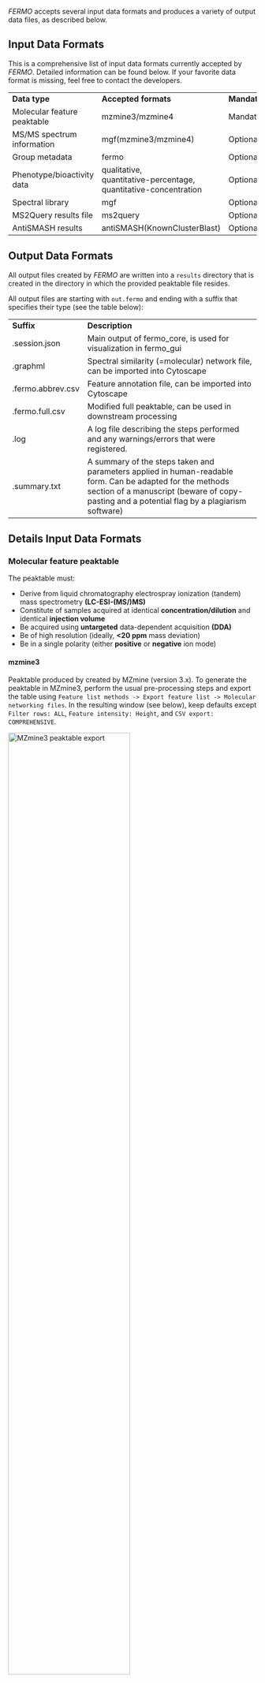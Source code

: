 *FERMO* accepts several input data formats and produces a variety of output data files, as described below.

## Input Data Formats

This is a comprehensive list of input data formats currently accepted by *FERMO*. Detailed information can be found below. If your favorite data format is missing, feel free to contact the developers.

<table style="width: 100%;">
  <tr>
    <td style="width: 25%;"><b>Data type</b></td>
    <td style="width: 25%;"><b>Accepted formats</b></td>
    <td style="width: 25%;"><b>Mandatory/Optional</b></td>
    <td style="width: 25%;"><b>Example</b></td>
  </tr>
  <tr>
    <td style="width: 25%;">Molecular feature peaktable</td>
    <td style="width: 25%;">mzmine3/mzmine4</td>
    <td style="width: 25%;">Mandatory</td>
    <td style="width: 25%;"><a href="https://github.com/mmzdouc/fermo_core/blob/main/tests/test_data/test.peak_table_quant_full.csv" target="_blank" rel="noopener noreferrer">mzmine3</a></td>
  </tr>
  <tr>
    <td style="width: 25%;">MS/MS spectrum information</td>
    <td style="width: 25%;">mgf(mzmine3/mzmine4)</td>
    <td style="width: 25%;">Optional</td>
    <td style="width: 25%;"><a href="https://github.com/mmzdouc/fermo_core/blob/main/tests/test_data/test.msms.mgf" target="_blank" rel="noopener noreferrer">mgf(mzmine3)</a></td>
  </tr>
  <tr>
    <td style="width: 25%;">Group metadata</td>
    <td style="width: 25%;">fermo</td>
    <td style="width: 25%;">Optional</td>
    <td style="width: 25%;"><a href="https://github.com/mmzdouc/fermo_core/blob/main/tests/test_data/test.group_metadata.csv" target="_blank" rel="noopener noreferrer">fermo</a></td>
  </tr>
  <tr>
    <td style="width: 25%;">Phenotype/bioactivity data</td>
    <td style="width: 25%;">qualitative,<br>quantitative-percentage,<br>quantitative-concentration</td>
    <td style="width: 25%;">Optional</td>
    <td style="width: 25%;"><a href="https://github.com/mmzdouc/fermo_core/blob/main/tests/test_data/test.bioactivity.qualitative.csv" target="_blank" rel="noopener noreferrer">qualitative</a>,<br><a href="https://github.com/mmzdouc/fermo_core/blob/main/tests/test_data/test.bioactivity.quant-percentage.csv" target="_blank" rel="noopener noreferrer">quantitative-percentage</a>,<br><a href="https://github.com/mmzdouc/fermo_core/blob/main/tests/test_data/test.bioactivity.quant-concentration.csv" target="_blank" rel="noopener noreferrer">quantitative-concentration</a></td>
  </tr>
  <tr>
    <td style="width: 25%;">Spectral library</td>
    <td style="width: 25%;">mgf</td>
    <td style="width: 25%;">Optional</td>
    <td style="width: 25%;"><a href="https://github.com/mmzdouc/fermo_core/blob/main/tests/test_data/test.spectral_library.mgf" target="_blank" rel="noopener noreferrer">mgf</a></td>
  </tr>
  <tr>
    <td style="width: 25%;">MS2Query results file</td>
    <td style="width: 25%;">ms2query</td>
    <td style="width: 25%;">Optional</td>
    <td style="width: 25%;"><a href="https://github.com/mmzdouc/fermo_core/blob/main/tests/test_data/test.ms2query_results.csv" target="_blank" rel="noopener noreferrer">ms2query</a></td>
  </tr>
  <tr>
    <td style="width: 25%;">AntiSMASH results</td>
    <td style="width: 25%;">antiSMASH(KnownClusterBlast)</td>
    <td style="width: 25%;">Optional</td>
    <td style="width: 25%;"><a href="https://github.com/mmzdouc/fermo_core/tree/main/tests/test_data/JABTEZ000000000.1/" target="_blank" rel="noopener noreferrer">antiSMASH(KnownClusterBlast)</a></td>
  </tr>
</table>

## Output Data Formats

All output files created by *FERMO* are written into a `results` directory that is created in the directory in which the provided peaktable file resides.

All output files are starting with `out.fermo` and ending with a suffix that specifies their type (see the table below):


<table style="width: 100%;">
  <tr>
    <td style="width: 25%;"><b>Suffix</b></td>
    <td style="width: 75%;"><b>Description</b></td>
  </tr>
  <tr>
    <td style="width: 25%;">.session.json</td>
    <td style="width: 75%;">Main output of fermo_core, is used for visualization in fermo_gui</td>
  </tr>
  <tr>
    <td style="width: 25%;">.graphml</td>
    <td style="width: 75%;">Spectral similarity (=molecular) network file, can be imported into Cytoscape</td>
  </tr>
  <tr>
    <td style="width: 25%;">.fermo.abbrev.csv</td>
    <td style="width: 75%;">Feature annotation file, can be imported into Cytoscape</td>
  </tr>
  <tr>
    <td style="width: 25%;">.fermo.full.csv</td>
    <td style="width: 75%;">Modified full peaktable, can be used in downstream processing</td>
  </tr>
  <tr>
    <td style="width: 25%;">.log</td>
    <td style="width: 75%;">A log file describing the steps performed and any warnings/errors that were registered.</td>
  </tr>
  <tr>
    <td style="width: 25%;">.summary.txt</td>
    <td style="width: 75%;">A summary of the steps taken and parameters applied in human-readable form. Can be adapted for the methods section of a manuscript (beware of copy-pasting and a potential flag by a plagiarism software)</td>
  </tr>
</table>

## Details Input Data Formats

### Molecular feature peaktable

The peaktable must:

- Derive from liquid chromatography electrospray ionization (tandem) mass spectrometry **(LC-ESI-(MS/)MS)**
- Constitute of samples acquired at identical **concentration/dilution** and identical **injection volume**
- Be acquired using **untargeted** data-dependent acquisition **(DDA)**
- Be of high resolution (ideally, **<20 ppm** mass deviation)
- Be in a single polarity (either **positive** or **negative** ion mode)


#### mzmine3

Peaktable produced by created by MZmine (version 3.x). To generate the peaktable in MZmine3, perform the usual pre-processing steps and export the table using `Feature list methods -> Export feature list -> Molecular networking files`. In the resulting window (see below), keep defaults except `Filter rows: ALL`, `Feature intensity: Height`, and `CSV export: COMPREHENSIVE`.

<img src="../../assets/images/screenshots/export.mzmine3.png" alt="MZmine3 peaktable export" style="width: 70%;">

For an example, see <a href="https://github.com/mmzdouc/fermo_core/blob/main/tests/test_data/test.peak_table_quant_full.csv" target="_blank" rel="noopener noreferrer">here</a>.

#### mzmine4

*FERMO* also accepts peaktables from MZmine4 (exported analogously as above)

### MSMS spectrum information

#### mgf(mzmine3/mzmine4)

The MS/MS (MS2) fragmentation data file is automatically generated during MZmine (version >=3) peaktable export (see above).

```
BEGIN IONS
FEATURE_ID=13
PEPMASS=610.3346
SCANS=13
RTINSECONDS=572.766
CHARGE=0+
MSLEVEL=2
98.8724 4.9E1
103.7477 2.9E1
... ...
END IONS
```

### Group Metadata

#### fermo

`.csv`-file (see example below). Specifically, the file must have:

- A single column labeled `sample_name` specifying the samples IDs. Entries in this column must be unique.
- One or more columns specifying group categories. In these columns, all values must be strings (no numbers).

Optionally, the file may have:

- One or more samples designated as sample blanks with the signal word `BLANK`.

```csv
sample_name,phylogroup,medium
sample1.mzXML,group1,mediumA
sample2.mzXML,group1,mediumB
sample3.mzXML,group2,mediumA
sample4.mzXML,group2,mediumB
sample1.mzXML,BLANK,BLANK
sampleN.mzXML,groupX,mediumY
```

### Phenotype (bioactivity) data

#### qualitative

`.csv`-file (see example below). Specifically, the file must have:

- A single column labeled `sample_name` specifying the samples considered “positive”

```csv
sample_name
sample1.mzXML
sample2.mzXML
sample3.mzXML
sampleN.mzXML
```


#### quantitative-percentage

`.csv-file` (see example below). Specifically, the file must have:

- A column labeled `sample_name` specifying the sample identifiers 
- A column labeled `well` specifying the well number. Numbers in this column must be occurring only once. Note that the label `well` stands for any measurement reference (vial, rack position, etc.)
- One to six columns labeled with `assay:...`, which indicate different assays (or one assay at different concentrations). The values indicate the percentage inhibition measured for this sample. Negative percentages are considered as 0 (zero).
- Measurements for at least 4 samples

```csv
sample_name,well,assay:assay1_conc1,assay:assay1_conc2,assay2_conc1
sample1.mzXML,1,6,30,98
sample1.mzXML,2,-5,22,80
sample2.mzXML,3,3,15,-20
sample2.mzXML,4,18,17,32
sampleN.mzXML,M,X,Y,Z
```


#### quantitative-concentration

`.csv`-file (see example below). Specifically, the file must have:

- A column labeled `sample_name` specifying the sample identifiers 
- A column labeled `well` specifying the well number. Numbers in this column must be occurring only once. Note that the label `well` stands for any measurement reference (vial, rack position, etc.)
- One to six columns labeled with `assay:...`, which indicate different assays. The values indicate the minimal inhibitory concentration and must be positive numbers. Samples with no measured activity are indicated with 0 (zero).
- Measurements for at least 4 samples

```csv
sample_name,well,assay:bactericidal
sample1.mzXML,1,256
sample1.mzXML,2,256
sample1.mzXML,3,64
sample1.mzXML,4,32
sample1.mzXML,5,0
sample1.mzXML,6,0
sampleN.mzXML,M,X
```

### Spectral Library

#### mgf(GNPS)

A `.mgf`-file (Mascot generic format) as produced by GNPS. Specifically, this file must:

- Start with `BEGIN IONS`
- Have a `PEPMASS` entry indicating the precursor ion m/z
- Have a number of fragment-intensity pairs
- End with `END IONS`

Optionally, the following fields are supported:
- `SMILES`
- `INCHI` 
- `NAME`

Other fields may be present but are not actively parsed.

```
BEGIN IONS
PEPMASS=1649.45
NAME=Fakeomycin
SMILES=CCCCCC
INCHI=AKFVOKPQHFBYCA
SCANS=1
172.073334	80.0
190.080322	201.0
... ...
END IONS
``` 

### MS2Query Results File

#### ms2query(fermo-modified)

A MS2Query result `.csv-file`. Specifically, it must have:

- A column labeled `id` or `feature_id` with numbers matching molecular feature IDs (default from MS2Query >= `v1.5.3`)
- A column labeled `analog_compound_name`
- A column labeled `ms2query_model_prediction`
- A column labeled `precursor_mz_difference`
- A column labeled `precursor_mz_analog`
- A column labeled `smiles`
- A column labeled `inchikey`
- A column labeled `npc_class_results`

```csv
ms2query_model_prediction,precursor_mz_difference,precursor_mz_query_spectrum,precursor_mz_analog,inchikey,analog_compound_name,smiles,feature_id,npc_class_results
0.3459,47.0324,247.1276,294.1600,AAAAAAAAAA,”fakeomycin”,CCCCC,3,Carboline alkaloids
```

### AntiSMASH Results

#### Online (`fermo_gui`)

In the online version, *FERMO* requires only an existing antiSMASH job ID, which it will use to automatically fetch the required data. 
An antiSMASH job ID has the format `taxon-aaaaaaaa-bbbb-cccc-dddd-eeeeeeeeee`. 
The ID can be found in the antiSMASH notification email or in the URL when browsing the job results.

#### Offline CLI (`fermo_core`)

The `fermo_core` CLI requires a single antiSMASH results directory (at the time of writing, version 7.1) containing a `knownclusterblast` results directory.
